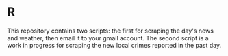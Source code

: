 # R
This repository contains two scripts: the first for scraping the day's news and weather, then email it to your gmail account. The second script is a work in progress for scraping the new local crimes reported in the past day.
